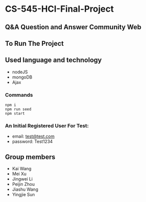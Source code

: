 # CS-545-HCI-Final-Project
## Q&A Question and Answer Community Web
## To Run The Project

## Used language and technology
- nodeJS
- mongoDB
- Ajax

### Commands
```
npm i
npm run seed
npm start
```
### An Initial Registered User For Test:
- email: test@test.com
- password: Test1234

## Group members
- Kai Wang
- Mei Xu
- Jingwei Li
- Peijin Zhou
- Jiashu Wang
- Yingjie Sun
